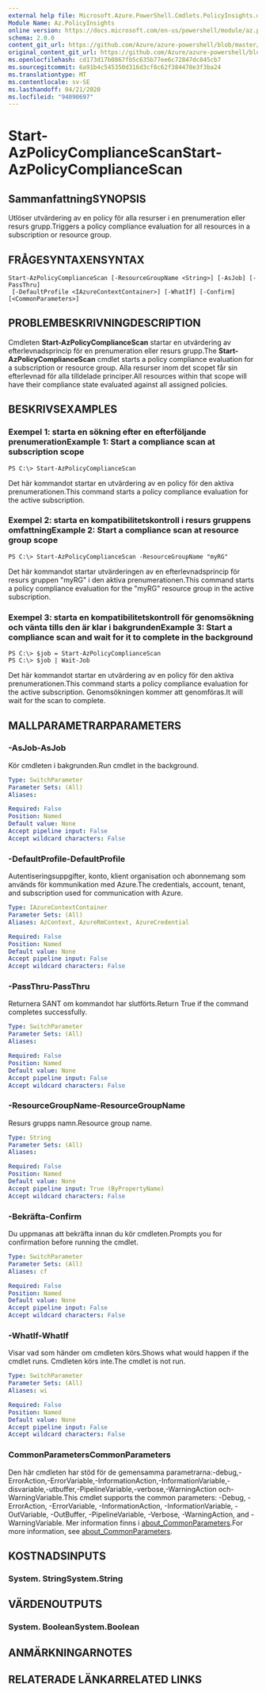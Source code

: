 ```yaml
---
external help file: Microsoft.Azure.PowerShell.Cmdlets.PolicyInsights.dll-Help.xml
Module Name: Az.PolicyInsights
online version: https://docs.microsoft.com/en-us/powershell/module/az.policyinsights/start-azpolicycompliancescan
schema: 2.0.0
content_git_url: https://github.com/Azure/azure-powershell/blob/master/src/PolicyInsights/PolicyInsights/help/Start-AzPolicyComplianceScan.md
original_content_git_url: https://github.com/Azure/azure-powershell/blob/master/src/PolicyInsights/PolicyInsights/help/Start-AzPolicyComplianceScan.md
ms.openlocfilehash: cd173d17b0867fb5c635b77ee6c72847dc845cb7
ms.sourcegitcommit: 6a91b4c545350d316d3cf8c62f384478e3f3ba24
ms.translationtype: MT
ms.contentlocale: sv-SE
ms.lasthandoff: 04/21/2020
ms.locfileid: "94090697"
---
```

# <span data-ttu-id="60429-101">Start-AzPolicyComplianceScan</span><span class="sxs-lookup"><span data-stu-id="60429-101">Start-AzPolicyComplianceScan</span></span>

## <span data-ttu-id="60429-102">Sammanfattning</span><span class="sxs-lookup"><span data-stu-id="60429-102">SYNOPSIS</span></span>
<span data-ttu-id="60429-103">Utlöser utvärdering av en policy för alla resurser i en prenumeration eller resurs grupp.</span><span class="sxs-lookup"><span data-stu-id="60429-103">Triggers a policy compliance evaluation for all resources in a subscription or resource group.</span></span>

## <span data-ttu-id="60429-104">FRÅGESYNTAXEN</span><span class="sxs-lookup"><span data-stu-id="60429-104">SYNTAX</span></span>

```
Start-AzPolicyComplianceScan [-ResourceGroupName <String>] [-AsJob] [-PassThru]
 [-DefaultProfile <IAzureContextContainer>] [-WhatIf] [-Confirm] [<CommonParameters>]
```

## <span data-ttu-id="60429-105">PROBLEMBESKRIVNING</span><span class="sxs-lookup"><span data-stu-id="60429-105">DESCRIPTION</span></span>
<span data-ttu-id="60429-106">Cmdleten **Start-AzPolicyComplianceScan** startar en utvärdering av efterlevnadsprincip för en prenumeration eller resurs grupp.</span><span class="sxs-lookup"><span data-stu-id="60429-106">The **Start-AzPolicyComplianceScan** cmdlet starts a policy compliance evaluation for a subscription or resource group.</span></span> <span data-ttu-id="60429-107">Alla resurser inom det scopet får sin efterlevnad för alla tilldelade principer.</span><span class="sxs-lookup"><span data-stu-id="60429-107">All resources within that scope will have their compliance state evaluated against all assigned policies.</span></span>

## <span data-ttu-id="60429-108">BESKRIVS</span><span class="sxs-lookup"><span data-stu-id="60429-108">EXAMPLES</span></span>

### <span data-ttu-id="60429-109">Exempel 1: starta en sökning efter en efterföljande prenumeration</span><span class="sxs-lookup"><span data-stu-id="60429-109">Example 1: Start a compliance scan at subscription scope</span></span>
```
PS C:\> Start-AzPolicyComplianceScan
```

<span data-ttu-id="60429-110">Det här kommandot startar en utvärdering av en policy för den aktiva prenumerationen.</span><span class="sxs-lookup"><span data-stu-id="60429-110">This command starts a policy compliance evaluation for the active subscription.</span></span>

### <span data-ttu-id="60429-111">Exempel 2: starta en kompatibilitetskontroll i resurs gruppens omfattning</span><span class="sxs-lookup"><span data-stu-id="60429-111">Example 2: Start a compliance scan at resource group scope</span></span>
```
PS C:\> Start-AzPolicyComplianceScan -ResourceGroupName "myRG"
```

<span data-ttu-id="60429-112">Det här kommandot startar utvärderingen av en efterlevnadsprincip för resurs gruppen "myRG" i den aktiva prenumerationen.</span><span class="sxs-lookup"><span data-stu-id="60429-112">This command starts a policy compliance evaluation for the "myRG" resource group in the active subscription.</span></span>

### <span data-ttu-id="60429-113">Exempel 3: starta en kompatibilitetskontroll för genomsökning och vänta tills den är klar i bakgrunden</span><span class="sxs-lookup"><span data-stu-id="60429-113">Example 3: Start a compliance scan and wait for it to complete in the background</span></span>
```
PS C:\> $job = Start-AzPolicyComplianceScan
PS C:\> $job | Wait-Job
```

<span data-ttu-id="60429-114">Det här kommandot startar en utvärdering av en policy för den aktiva prenumerationen.</span><span class="sxs-lookup"><span data-stu-id="60429-114">This command starts a policy compliance evaluation for the active subscription.</span></span> <span data-ttu-id="60429-115">Genomsökningen kommer att genomföras.</span><span class="sxs-lookup"><span data-stu-id="60429-115">It will wait for the scan to complete.</span></span>

## <span data-ttu-id="60429-116">MALLPARAMETRAR</span><span class="sxs-lookup"><span data-stu-id="60429-116">PARAMETERS</span></span>

### <span data-ttu-id="60429-117">-AsJob</span><span class="sxs-lookup"><span data-stu-id="60429-117">-AsJob</span></span>
<span data-ttu-id="60429-118">Kör cmdleten i bakgrunden.</span><span class="sxs-lookup"><span data-stu-id="60429-118">Run cmdlet in the background.</span></span>

```yaml
Type: SwitchParameter
Parameter Sets: (All)
Aliases:

Required: False
Position: Named
Default value: None
Accept pipeline input: False
Accept wildcard characters: False
```

### <span data-ttu-id="60429-119">-DefaultProfile</span><span class="sxs-lookup"><span data-stu-id="60429-119">-DefaultProfile</span></span>
<span data-ttu-id="60429-120">Autentiseringsuppgifter, konto, klient organisation och abonnemang som används för kommunikation med Azure.</span><span class="sxs-lookup"><span data-stu-id="60429-120">The credentials, account, tenant, and subscription used for communication with Azure.</span></span>

```yaml
Type: IAzureContextContainer
Parameter Sets: (All)
Aliases: AzContext, AzureRmContext, AzureCredential

Required: False
Position: Named
Default value: None
Accept pipeline input: False
Accept wildcard characters: False
```

### <span data-ttu-id="60429-121">-PassThru</span><span class="sxs-lookup"><span data-stu-id="60429-121">-PassThru</span></span>
<span data-ttu-id="60429-122">Returnera SANT om kommandot har slutförts.</span><span class="sxs-lookup"><span data-stu-id="60429-122">Return True if the command completes successfully.</span></span>

```yaml
Type: SwitchParameter
Parameter Sets: (All)
Aliases:

Required: False
Position: Named
Default value: None
Accept pipeline input: False
Accept wildcard characters: False
```

### <span data-ttu-id="60429-123">-ResourceGroupName</span><span class="sxs-lookup"><span data-stu-id="60429-123">-ResourceGroupName</span></span>
<span data-ttu-id="60429-124">Resurs grupps namn.</span><span class="sxs-lookup"><span data-stu-id="60429-124">Resource group name.</span></span>

```yaml
Type: String
Parameter Sets: (All)
Aliases:

Required: False
Position: Named
Default value: None
Accept pipeline input: True (ByPropertyName)
Accept wildcard characters: False
```

### <span data-ttu-id="60429-125">-Bekräfta</span><span class="sxs-lookup"><span data-stu-id="60429-125">-Confirm</span></span>
<span data-ttu-id="60429-126">Du uppmanas att bekräfta innan du kör cmdleten.</span><span class="sxs-lookup"><span data-stu-id="60429-126">Prompts you for confirmation before running the cmdlet.</span></span>

```yaml
Type: SwitchParameter
Parameter Sets: (All)
Aliases: cf

Required: False
Position: Named
Default value: None
Accept pipeline input: False
Accept wildcard characters: False
```

### <span data-ttu-id="60429-127">-WhatIf</span><span class="sxs-lookup"><span data-stu-id="60429-127">-WhatIf</span></span>
<span data-ttu-id="60429-128">Visar vad som händer om cmdleten körs.</span><span class="sxs-lookup"><span data-stu-id="60429-128">Shows what would happen if the cmdlet runs.</span></span>
<span data-ttu-id="60429-129">Cmdleten körs inte.</span><span class="sxs-lookup"><span data-stu-id="60429-129">The cmdlet is not run.</span></span>

```yaml
Type: SwitchParameter
Parameter Sets: (All)
Aliases: wi

Required: False
Position: Named
Default value: None
Accept pipeline input: False
Accept wildcard characters: False
```

### <span data-ttu-id="60429-130">CommonParameters</span><span class="sxs-lookup"><span data-stu-id="60429-130">CommonParameters</span></span>
<span data-ttu-id="60429-131">Den här cmdleten har stöd för de gemensamma parametrarna:-debug,-ErrorAction,-ErrorVariable,-InformationAction,-InformationVariable,-disvariable,-utbuffer,-PipelineVariable,-verbose,-WarningAction och-WarningVariable.</span><span class="sxs-lookup"><span data-stu-id="60429-131">This cmdlet supports the common parameters: -Debug, -ErrorAction, -ErrorVariable, -InformationAction, -InformationVariable, -OutVariable, -OutBuffer, -PipelineVariable, -Verbose, -WarningAction, and -WarningVariable.</span></span> <span data-ttu-id="60429-132">Mer information finns i [about_CommonParameters](http://go.microsoft.com/fwlink/?LinkID=113216).</span><span class="sxs-lookup"><span data-stu-id="60429-132">For more information, see [about_CommonParameters](http://go.microsoft.com/fwlink/?LinkID=113216).</span></span>

## <span data-ttu-id="60429-133">KOSTNADS</span><span class="sxs-lookup"><span data-stu-id="60429-133">INPUTS</span></span>

### <span data-ttu-id="60429-134">System. String</span><span class="sxs-lookup"><span data-stu-id="60429-134">System.String</span></span>

## <span data-ttu-id="60429-135">VÄRDEN</span><span class="sxs-lookup"><span data-stu-id="60429-135">OUTPUTS</span></span>

### <span data-ttu-id="60429-136">System. Boolean</span><span class="sxs-lookup"><span data-stu-id="60429-136">System.Boolean</span></span>

## <span data-ttu-id="60429-137">ANMÄRKNINGAR</span><span class="sxs-lookup"><span data-stu-id="60429-137">NOTES</span></span>

## <span data-ttu-id="60429-138">RELATERADE LÄNKAR</span><span class="sxs-lookup"><span data-stu-id="60429-138">RELATED LINKS</span></span>
